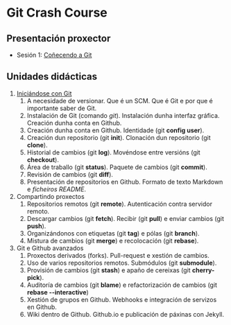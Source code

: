 # Git Crash Course

## Presentación proxector

  - Sesión 1: [Coñecendo a Git][PRE01]


## Unidades didácticas

  1. [Iniciándose con Git](git-1.html)
      1. A necesidade de versionar. Que é un SCM. Que é Git e por que é importante saber de Git.
      2. Instalación de Git (comando _git_). Instalación dunha interfaz gráfica. Creación dunha conta en Github.
      3. Creación dunha conta en Github. Identidade (git __config user__).
      4. Creación dun repositorio (git __init__). Clonación dun repositorio (git __clone__).
      5. Historial de cambios (git __log__). Movéndose entre versións (git __checkout__).
      6. Área de traballo (git __status__). Paquete de cambios (git __commit__).
      7. Revisión de cambios (git __diff__).
      8. Presentación de repositorios en Github. Formato de texto Markdown e _ficheiros README_.
  2. Compartindo proxectos
      1. Repositorios remotos (git __remote__). Autenticación contra servidor remoto.
      2. Descargar cambios (git __fetch__). Recibir (git __pull__) e enviar cambios (git __push__).
      4. Organizándonos con etiquetas (git __tag__) e pólas (git __branch__).
      5. Mistura de cambios (git __merge__) e recolocación (git __rebase__).
  3. Git e Github avanzados
      1. Proxectos derivados (forks). Pull-request e xestión de cambios.
      2. Uso de varios repositorios remotos. Submódulos (git __submodule__).
      3. Provisión de cambios (git __stash__) e apaño de cereixas (git __cherry-pick__).
      4. Auditoría de cambios (git __blame__) e refactorización de cambios (git __rebase --interactive__)
      5. Xestión de grupos en Github. Webhooks e integración de servizos en Github.
      6. Wiki dentro de Github. Github.io e publicación de páxinas con Jekyll.


<!-- links -->
[PRE01]: http://rafacouto.github.io/git-minicurso/git-1.html

